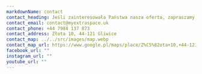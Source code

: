```yaml
---
markdownName: contact
contact_heading: Jeśli zainteresowała Państwa nasza oferta, zapraszamy do kontaktu
contact_email: contact@myextraspace.uk
contact_phone: +44 7984 137 873
contact_address: Złota 10, 44-121 Gliwice
contact_map: ../../src/images/map.webp
contact_map_url: https://www.google.pl/maps/place/Z%C5%82ota+10,+44-121+Gliwice/@50.3058847,18.6259742,281m/data=!3m1!1e3!4m6!3m5!1s0x4711307f0099d381:0x85f1585fd4408dca!8m2!3d50.305974!4d18.626319!16s%2Fg%2F11c2ctbv6_?entry=ttu
facebook_url: ""
instagram_url: ""
youtube_url: ""
---
```

